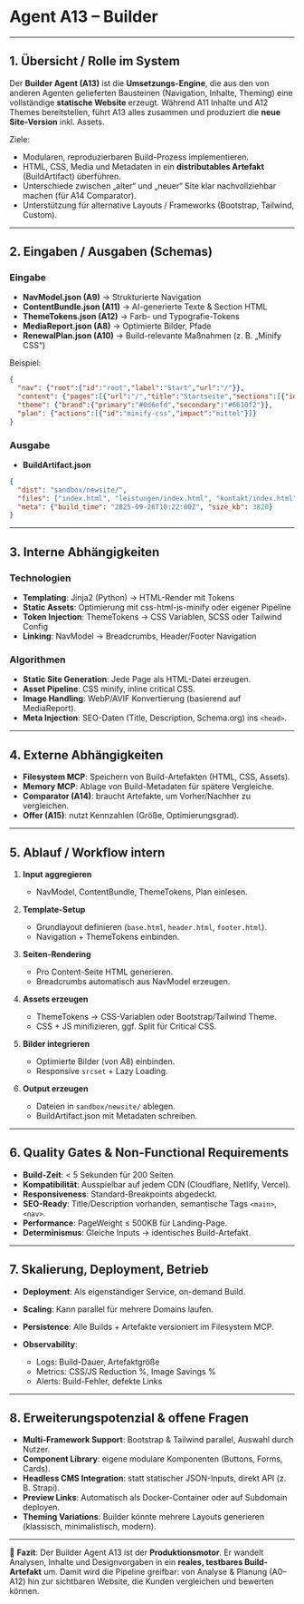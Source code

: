 # Agent A13 – Builder

---

## 1. Übersicht / Rolle im System

Der **Builder Agent (A13)** ist die **Umsetzungs-Engine**, die aus den von anderen Agenten gelieferten Bausteinen (Navigation, Inhalte, Theming) eine vollständige **statische Website** erzeugt.
Während A11 Inhalte und A12 Themes bereitstellen, führt A13 alles zusammen und produziert die **neue Site-Version** inkl. Assets.

Ziele:

* Modularen, reproduzierbaren Build-Prozess implementieren.
* HTML, CSS, Media und Metadaten in ein **distributables Artefakt** (BuildArtifact) überführen.
* Unterschiede zwischen „alter“ und „neuer“ Site klar nachvollziehbar machen (für A14 Comparator).
* Unterstützung für alternative Layouts / Frameworks (Bootstrap, Tailwind, Custom).

---

## 2. Eingaben / Ausgaben (Schemas)

### Eingabe

* **NavModel.json (A9)** → Strukturierte Navigation
* **ContentBundle.json (A11)** → AI-generierte Texte & Section HTML
* **ThemeTokens.json (A12)** → Farb- und Typografie-Tokens
* **MediaReport.json (A8)** → Optimierte Bilder, Pfade
* **RenewalPlan.json (A10)** → Build-relevante Maßnahmen (z. B. „Minify CSS“)

Beispiel:

```json
{
  "nav": {"root":{"id":"root","label":"Start","url":"/"}},
  "content": {"pages":[{"url":"/","title":"Startseite","sections":[{"id":"hero","html":"<section>...</section>"}]}]},
  "theme": {"brand":{"primary":"#0d6efd","secondary":"#6610f2"}},
  "plan": {"actions":[{"id":"minify-css","impact":"mittel"}]}
}
```

### Ausgabe

* **BuildArtifact.json**

```json
{
  "dist": "sandbox/newsite/",
  "files": ["index.html", "leistungen/index.html", "kontakt/index.html", "assets/main.css", "assets/theme.css"],
  "meta": {"build_time": "2025-09-26T10:22:00Z", "size_kb": 3820}
}
```

---

## 3. Interne Abhängigkeiten

### Technologien

* **Templating**: Jinja2 (Python) → HTML-Render mit Tokens
* **Static Assets**: Optimierung mit css-html-js-minify oder eigener Pipeline
* **Token Injection**: ThemeTokens → CSS Variablen, SCSS oder Tailwind Config
* **Linking**: NavModel → Breadcrumbs, Header/Footer Navigation

### Algorithmen

* **Static Site Generation**: Jede Page als HTML-Datei erzeugen.
* **Asset Pipeline**: CSS minify, inline critical CSS.
* **Image Handling**: WebP/AVIF Konvertierung (basierend auf MediaReport).
* **Meta Injection**: SEO-Daten (Title, Description, Schema.org) ins `<head>`.

---

## 4. Externe Abhängigkeiten

* **Filesystem MCP**: Speichern von Build-Artefakten (HTML, CSS, Assets).
* **Memory MCP**: Ablage von Build-Metadaten für spätere Vergleiche.
* **Comparator (A14)**: braucht Artefakte, um Vorher/Nachher zu vergleichen.
* **Offer (A15)**: nutzt Kennzahlen (Größe, Optimierungsgrad).

---

## 5. Ablauf / Workflow intern

1. **Input aggregieren**

   * NavModel, ContentBundle, ThemeTokens, Plan einlesen.

2. **Template-Setup**

   * Grundlayout definieren (`base.html`, `header.html`, `footer.html`).
   * Navigation + ThemeTokens einbinden.

3. **Seiten-Rendering**

   * Pro Content-Seite HTML generieren.
   * Breadcrumbs automatisch aus NavModel erzeugen.

4. **Assets erzeugen**

   * ThemeTokens → CSS-Variablen oder Bootstrap/Tailwind Theme.
   * CSS + JS minifizieren, ggf. Split für Critical CSS.

5. **Bilder integrieren**

   * Optimierte Bilder (von A8) einbinden.
   * Responsive `srcset` + Lazy Loading.

6. **Output erzeugen**

   * Dateien in `sandbox/newsite/` ablegen.
   * BuildArtifact.json mit Metadaten schreiben.

---

## 6. Quality Gates & Non-Functional Requirements

* **Build-Zeit**: < 5 Sekunden für 200 Seiten.
* **Kompatibilität**: Ausspielbar auf jedem CDN (Cloudflare, Netlify, Vercel).
* **Responsiveness**: Standard-Breakpoints abgedeckt.
* **SEO-Ready**: Title/Description vorhanden, semantische Tags `<main>`, `<nav>`.
* **Performance**: PageWeight ≤ 500KB für Landing-Page.
* **Determinismus**: Gleiche Inputs → identisches Build-Artefakt.

---

## 7. Skalierung, Deployment, Betrieb

* **Deployment**: Als eigenständiger Service, on-demand Build.
* **Scaling**: Kann parallel für mehrere Domains laufen.
* **Persistence**: Alle Builds + Artefakte versioniert im Filesystem MCP.
* **Observability**:

  * Logs: Build-Dauer, Artefaktgröße
  * Metrics: CSS/JS Reduction %, Image Savings %
  * Alerts: Build-Fehler, defekte Links

---

## 8. Erweiterungspotenzial & offene Fragen

* **Multi-Framework Support**: Bootstrap & Tailwind parallel, Auswahl durch Nutzer.
* **Component Library**: eigene modulare Komponenten (Buttons, Forms, Cards).
* **Headless CMS Integration**: statt statischer JSON-Inputs, direkt API (z. B. Strapi).
* **Preview Links**: Automatisch als Docker-Container oder auf Subdomain deployen.
* **Theming Variations**: Builder könnte mehrere Layouts generieren (klassisch, minimalistisch, modern).

---

📄 **Fazit**:
Der Builder Agent A13 ist der **Produktionsmotor**. Er wandelt Analysen, Inhalte und Designvorgaben in ein **reales, testbares Build-Artefakt** um.
Damit wird die Pipeline greifbar: von Analyse & Planung (A0–A12) hin zur sichtbaren Website, die Kunden vergleichen und bewerten können.
